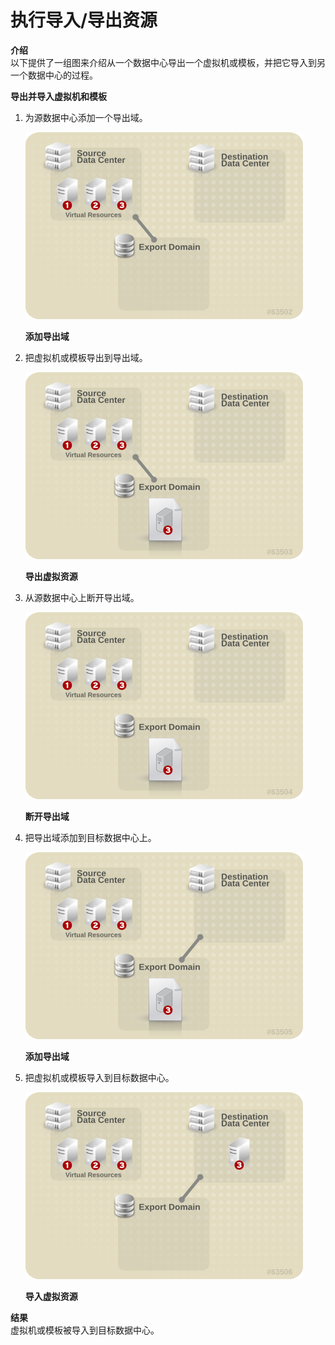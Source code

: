 # 执行导入/导出资源

**介绍**<br/>
以下提供了一组图来介绍从一个数据中心导出一个虚拟机或模板，并把它导入到另一个数据中心的过程。


**导出并导入虚拟机和模板**

1. 为源数据中心添加一个导出域。

   ![](../images/vm_import_export_1.png)

   **添加导出域**

2. 把虚拟机或模板导出到导出域。

   ![](../images/vm_import_export_2.png)

   **导出虚拟资源**

3. 从源数据中心上断开导出域。

   ![](../images/vm_import_export_3.png)

   **断开导出域**

4. 把导出域添加到目标数据中心上。

   ![](../images/vm_import_export_4.png)

   **添加导出域**

5. 把虚拟机或模板导入到目标数据中心。

   ![](../images/vm_import_export_5.png)

   **导入虚拟资源**


**结果**<br/>
虚拟机或模板被导入到目标数据中心。

